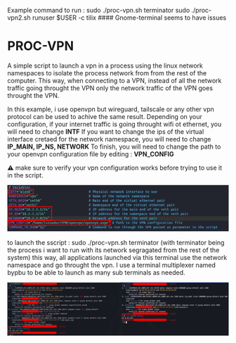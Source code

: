 Example command to run : 
sudo ./proc-vpn.sh terminator
sudo ./proc-vpn2.sh runuser $USER -c tilix #### Gnome-terminal seems to have issues

# PROC-VPN
A simple script to launch a vpn in a process using the linux network namespaces to isolate the process network from
from the rest of the computer. This way, when connecting to a VPN, instead of all the network traffic going throught the
VPN only the network traffic of the VPN goes throught the VPN. 

In this example, i use openvpn but wireguard, tailscale or any other vpn protocol can be used to achive the same result.
Depending on your configuration, if your internet traffic is going throught wifi ot ethernet, you will need to change **INTF**
If you want to change the ips of the virtual interface cretaed for the network namespace, you will need to change **IP_MAIN, IP_NS, NETWORK**
To finish, you will need to change the path to your openvpn configuration file by editing : **VPN_CONFIG**

⚠️ make sure to verify your vpn configuration works before trying to use it in the script.

![56435a1c010225bc0807293ae1c94683.png](./56435a1c010225bc0807293ae1c94683.png)

to launch the sscript : sudo ./proc-vpn.sh terminator (with terminator being the process i want to run with its network segragated from the rest of the system)
this way, all applications launched via this terminal use the network namespace and go throught the vpn. I use a terminal multiplexer named bypbu to be able to launch as many sub terminals as needed.

![0f2dce0680999918f1b7bed6b0cc1215.png](./0f2dce0680999918f1b7bed6b0cc1215.png)
